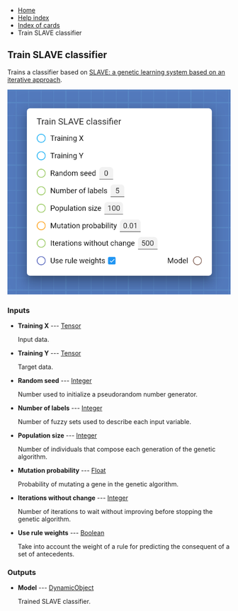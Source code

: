<ul class="breadcrumb">
    <li><a href="">Home</a></li>
    <li><a href="help.html">Help index</a></li>
    <li><a href="cards/">Index of cards</a></li>
    <li>Train SLAVE classifier</li>
</ul>

## Train SLAVE classifier

Trains a classifier based on [SLAVE: a genetic learning system based on an iterative approach](http://citeseerx.ist.psu.edu/viewdoc/download?doi=10.1.1.379.2735&rep=rep1&type=pdf).

![Train SLAVE classifier](assets/img/cards/trainSLAVEClassifier.png)


### Inputs


* **Training X** --- [Tensor](types/Tensor.html)

  Input data.

* **Training Y** --- [Tensor](types/Tensor.html)

  Target data.

* **Random seed** --- [Integer](types/Integer.html)

  Number used to initialize a pseudorandom number generator.

* **Number of labels** --- [Integer](types/Integer.html)

  Number of fuzzy sets used to describe each input variable.

* **Population size** --- [Integer](types/Integer.html)

  Number of individuals that compose each generation of the genetic algorithm.

* **Mutation probability** --- [Float](types/Float.html)

  Probability of mutating a gene in the genetic algorithm.

* **Iterations without change** --- [Integer](types/Integer.html)

  Number of iterations to wait without improving before stopping the genetic algorithm.

* **Use rule weights** --- [Boolean](types/Boolean.html)

  Take into account the weight of a rule for predicting the consequent of a set of antecedents.





### Outputs


* **Model** --- [DynamicObject](types/DynamicObject.html)

  Trained SLAVE classifier.




